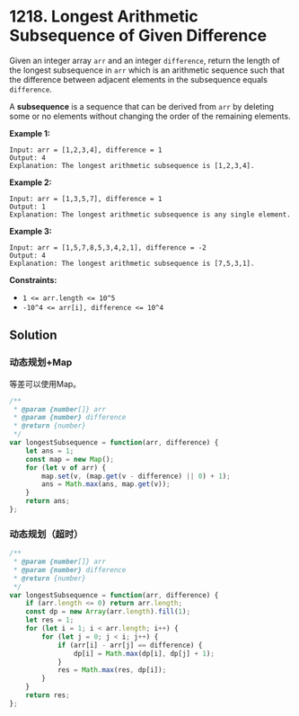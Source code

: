 # 1218. Longest Arithmetic Subsequence of Given Difference

Given an integer array `arr` and an integer `difference`, return the length of the longest subsequence in `arr` which is an arithmetic sequence such that the difference between adjacent elements in the subsequence equals `difference`.

A **subsequence** is a sequence that can be derived from `arr` by deleting some or no elements without changing the order of the remaining elements.

 

**Example 1:**

```
Input: arr = [1,2,3,4], difference = 1
Output: 4
Explanation: The longest arithmetic subsequence is [1,2,3,4].
```

**Example 2:**

```
Input: arr = [1,3,5,7], difference = 1
Output: 1
Explanation: The longest arithmetic subsequence is any single element.
```

**Example 3:**

```
Input: arr = [1,5,7,8,5,3,4,2,1], difference = -2
Output: 4
Explanation: The longest arithmetic subsequence is [7,5,3,1].
```

 

**Constraints:**

- `1 <= arr.length <= 10^5`
- `-10^4 <= arr[i], difference <= 10^4`

## Solution

### 动态规划+Map

等差可以使用Map。

```js
/**
 * @param {number[]} arr
 * @param {number} difference
 * @return {number}
 */
var longestSubsequence = function(arr, difference) {
    let ans = 1;
    const map = new Map();
    for (let v of arr) {
        map.set(v, (map.get(v - difference) || 0) + 1);
        ans = Math.max(ans, map.get(v));
    }
    return ans;
};
```

### 动态规划（超时）

```js
/**
 * @param {number[]} arr
 * @param {number} difference
 * @return {number}
 */
var longestSubsequence = function(arr, difference) {
    if (arr.length <= 0) return arr.length;
    const dp = new Array(arr.length).fill(1);
    let res = 1;
    for (let i = 1; i < arr.length; i++) {
        for (let j = 0; j < i; j++) {
            if (arr[i] - arr[j] == difference) {
                dp[i] = Math.max(dp[i], dp[j] + 1);
            }
            res = Math.max(res, dp[i]);
        }
    }
    return res;
};
```

